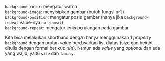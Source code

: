 `background-color`: mengatur warna  
`background-image`: menyisipkan gambar (butuh fungsi `url`)  
`background-position`: mengatur posisi gambar (hanya jika `background-repeat` value-nya `no-repeat`)  
`background-repeat`: mengatur jenis perulangan pada gambar  

Kita bisa melakukan shorthand dengan hanya menggunakan 1 *property* `background` dengan urutan *value* berdasarkan list diatas (size dan height ditulis dengan formal berikut: n/n). Namun ada *value* yang *optional* dan ada yang wajib, yaitu `size` dan `family`.